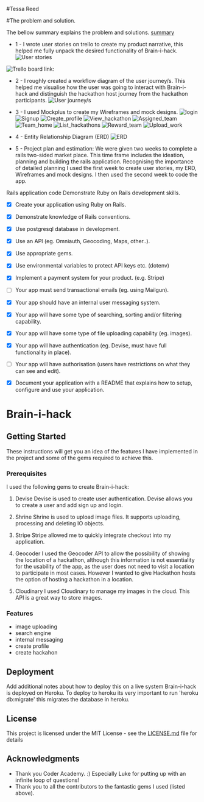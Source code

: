 #Tessa Reed

#The problem and solution.

The bellow summary explains the problem and solutions.  [summary](https://docs.google.com/a/ait.nsw.edu.au/document/d/1V19cIZnVO7e-gunfpClTeKZ7UDwJEamIKU0qbVJqK9U/edit?usp=sharing)


- 1 - I wrote user stories on trello to create my product narrative, this helped me fully unpack the desired functionality of Brain-i-hack.
![User stories](https://github.com/TessaReed/Brainihack/blob/master/app/assets/images/readme/user_stories.png)

![Trello board link:](https://trello.com/b/YoR9berY/branihack)

- 2 - I roughly created a workflow diagram of the user journey/s. This helped me visualise how the user was going to interact with Brain-i-hack and distinguish the hackathon host journey from the hackathon participants.
![User journey/s]()


- 3 - I used Mockplus to create my Wireframes and mock designs.
![login](https://github.com/TessaReed/Brainihack/blob/master/app/assets/images/readme/Login.png)
![Signup](https://github.com/TessaReed/Brainihack/blob/master/app/assets/images/readme/Signup.png)
![Create_profile](https://github.com/TessaReed/Brainihack/blob/master/app/assets/images/readme/Create_hackathon.png)
![View_hackathon](https://github.com/TessaReed/Brainihack/blob/master/app/assets/images/readme/View_hackathon.png)
![Assigned_team](https://github.com/TessaReed/Brainihack/blob/master/app/assets/images/readme/Team.png)
![Team_home](https://github.com/TessaReed/Brainihack/blob/master/app/assets/images/readme/Team_home.png)
![List_hackathons](https://github.com/TessaReed/Brainihack/blob/master/app/assets/images/readme/List_hackathon.png)
![Reward_team](https://github.com/TessaReed/Brainihack/blob/master/app/assets/images/readme/Reward_team.png)
![Upload_work](https://github.com/TessaReed/Brainihack/blob/master/app/assets/images/readme/Upload_file.png)

- 4 - Entity Relationship Diagram (ERD)
![ERD](https://github.com/TessaReed/Brainihack/blob/master/app/assets/images/readme/ERD.png)

- 5 - Project plan and estimation: We were given two weeks to complete a rails two-sided market place. This time frame includes the ideation, planning and building the rails application. Recognising the importance of detailed planning I used the first week to create user stories, my ERD, Wireframes and mock designs. I then used the second week to code the app.



Rails application code
Demonstrate Ruby on Rails development skills.

- [x] Create your application using Ruby on Rails.
- [x]  Demonstrate knowledge of Rails conventions.
- [x]  Use postgresql database in development.
- [x] Use an API (eg. Omniauth, Geocoding, Maps, other..).
- [X] Use appropriate gems.
- [X] Use environmental variables to protect API keys etc. (dotenv)
- [X] Implement a payment system for your product. (e.g. Stripe)
- [ ] Your app must send transactional emails (eg. using Mailgun).
- [X] Your app should have an internal user messaging system.
- [X] Your app will have some type of searching, sorting and/or filtering capability.
- [X] Your app will have some type of file uploading capability (eg. images).
- [X] Your app will have authentication (eg. Devise, must have full functionality in place).
- [ ] Your app will have authorisation (users have restrictions on what they can see and edit).
- [X] Document your application with a README that explains how to setup, configure and use your application.


# Brain-i-hack

## Getting Started

These instructions will get you an idea of the features I have implemented in the project and some of the gems required to achieve this.

### Prerequisites

I used the following gems to create Brain-i-hack:

1. Devise
Devise is used to create user authentication. Devise allows you to create a user and add sign up and login.

2. Shrine
Shrine is used to upload image files. It supports uploading, processing and deleting IO objects.

3. Stripe
Stripe allowed me to quickly integrate checkout into my application.

4. Geocoder
I used the Geocoder API to allow the possibility of showing the location of a hackathon, although this information is not essentiality for the usability of the app, as the user does not need to visit a location to participate in most cases. However I wanted to give Hackathon hosts the option of hosting a hackathon in a location.

5. Cloudinary
I used Cloudinary to manage my images in the cloud. This API is a great way to store images.


### Features

- image uploading
- search engine
- internal messaging
- create profile
- create hackahon

## Deployment

Add additional notes about how to deploy this on a live system
Brain-i-hack is deployed on Heroku.
To deploy to heroku its very important to run 'heroku db:migrate' this migrates the database in heroku.

## License

This project is licensed under the MIT License - see the [LICENSE.md](LICENSE.md) file for details

## Acknowledgments

* Thank you Coder Academy. :) Especially Luke for putting up with an infinite loop of questions!
* Thank you to all the contributors to the fantastic gems I used (listed above).
